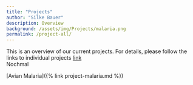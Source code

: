 ```yaml
---
title: "Projects"
author: "Silke Bauer"
description: Overview
background: /assets/img/Projects/malaria.png
permalink: /project-all/
---
```


This is an overview of our current projects. For details, please follow the links to individual projects
[link](project-malaria)  
Nochmal

[Avian Malaria]({% link project-malaria.md %})

